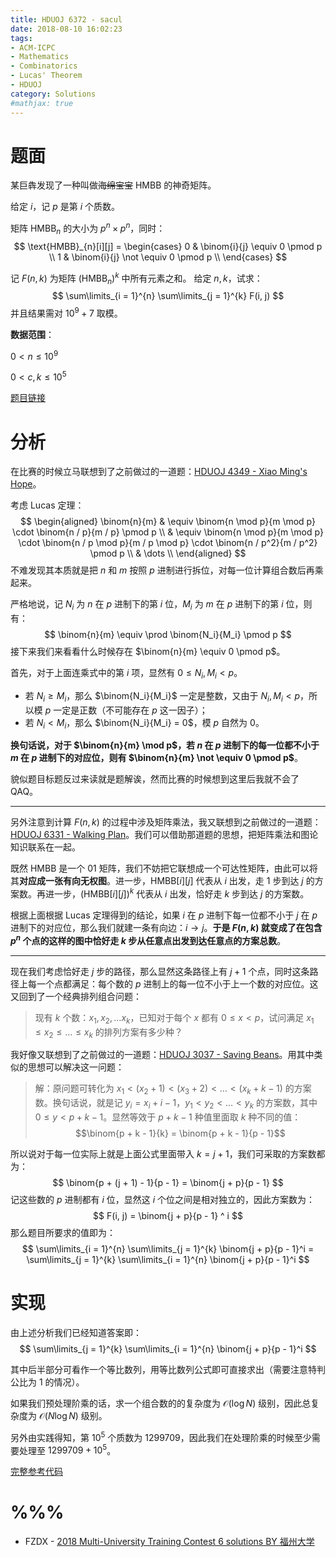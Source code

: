 ```yaml
---
title: HDUOJ 6372 - sacul
date: 2018-08-10 16:02:23
tags: 
- ACM-ICPC
- Mathematics
- Combinatorics
- Lucas' Theorem
- HDUOJ
category: Solutions
#mathjax: true
---
```


# 题面

某巨犇发现了一种叫做~~海绵宝宝~~ $\text{HMBB}$ 的神奇矩阵。

给定 $i$，记 $p$ 是第 $i$ 个质数。

矩阵 $\text{HMBB}_{n}$ 的大小为 $p^n \times p^n$，同时：
$$
\text{HMBB}_{n}[i][j] = 
\begin{cases}
0 & \binom{i}{j} \equiv 0 \pmod p \\
1 & \binom{i}{j} \not \equiv 0 \pmod p \\
\end{cases}
$$

记 $F(n, k)$ 为矩阵 $(\text{HMBB}_n)^k$ 中所有元素之和。
给定 $n, k$，试求：
$$
\sum\limits_{i = 1}^{n} \sum\limits_{j = 1}^{k} F(i, j)
$$
并且结果需对 $10^9 + 7$ 取模。

**数据范围**：

$0 < n \le 10^9$

$0 < c, k \le 10^5$

[题目链接](http://acm.hdu.edu.cn/showproblem.php?pid=6372)

# 分析

在比赛的时候立马联想到了之前做过的一道题：[HDUOJ 4349 - Xiao Ming's Hope](https://blog.codgician.pw/2018/05/27/hduoj-4349/)。

考虑 Lucas 定理：
$$
\begin{aligned}
\binom{n}{m} & \equiv \binom{n \mod p}{m \mod p} \cdot \binom{n / p}{m / p} \pmod p \\
 & \equiv \binom{n \mod p}{m \mod p} \cdot \binom{n / p \mod p}{m / p \mod p} \cdot \binom{n / p^2}{m / p^2} \pmod p \\
 & \dots \\
 \end{aligned}
$$
不难发现其本质就是把 $n$ 和 $m$ 按照 $p$ 进制进行拆位，对每一位计算组合数后再乘起来。

严格地说，记 $N_i$ 为 $n$ 在 $p$ 进制下的第 $i$ 位，$M_i$ 为 $m$ 在 $p$ 进制下的第 $i$ 位，则有：
$$
\binom{n}{m} \equiv \prod \binom{N_i}{M_i} \pmod p
$$
接下来我们来看看什么时候存在 $\binom{n}{m} \equiv 0 \pmod p$。

首先，对于上面连乘式中的第 $i$ 项，显然有 $0 \le N_i, M_i < p$。 

- 若 $N_i \ge M_i$，那么 $\binom{N_i}{M_i}$ 一定是整数，又由于 $N_i, M_i < p$，所以模 $p$ 一定是正数（不可能存在 $p$ 这一因子）；
- 若 $N_i < M_i$，那么 $\binom{N_i}{M_i} = 0$，模 $p$ 自然为 $0$。

**换句话说，对于 $\binom{n}{m} \mod p$，若 $n$ 在 $p$ 进制下的每一位都不小于 $m$ 在 $p$ 进制下的对应位，则有 $\binom{n}{m} \not \equiv 0 \pmod p$**。

貌似题目标题反过来读就是题解诶，然而比赛的时候想到这里后我就不会了 QAQ。

---

另外注意到计算 $F(n, k)$ 的过程中涉及矩阵乘法，我又联想到之前做过的一道题：[HDUOJ 6331 - Walking Plan](https://blog.codgician.pw/2018/08/07/hduoj-6331/)。我们可以借助那道题的思想，把矩阵乘法和图论知识联系在一起。

既然 $\text{HMBB}$ 是一个 $01$ 矩阵，我们不妨把它联想成一个可达性矩阵，由此可以将其**对应成一张有向无权图**。进一步，$\text{HMBB}[i][j]$ 代表从 $i$ 出发，走 $1$ 步到达 $j$ 的方案数。再进一步，$(\text{HMBB}[i][j])^k$ 代表从 $i$ 出发，恰好走 $k$ 步到达 $j$ 的方案数。

根据上面根据 Lucas 定理得到的结论，如果 $i$ 在 $p$ 进制下每一位都不小于 $j$ 在 $p$ 进制下的对应位，那么我们就建一条有向边：$i \to j$。**于是 $F(n, k)$ 就变成了在包含 $p^n$ 个点的这样的图中恰好走 $k$ 步从任意点出发到达任意点的方案总数**。

---

现在我们考虑恰好走 $j$ 步的路径，那么显然这条路径上有 $j + 1$ 个点，同时这条路径上每一个点都满足：每个数的 $p$ 进制上的每一位不小于上一个数的对应位。这又回到了一个经典排列组合问题：

>  现有 $k$ 个数：$x_1, x_2, \dots x_k$，已知对于每个 $x$ 都有 $0 \le x < p$，试问满足 $x_1 \le x_2 \le \dots \le x_k$ 的排列方案有多少种？

我好像又联想到了之前做过的一道题：[HDUOJ 3037 - Saving Beans](https://blog.codgician.pw/2018/05/26/hduoj-3037/)。用其中类似的思想可以解决这一问题：

>  解：原问题可转化为 $x_1 < (x_2 + 1) < (x_3 + 2) < \dots < (x_k + k - 1)$ 的方案数。换句话说，就是记 $y_i = x_i + i - 1$，$y_1 < y_2 < \dots < y_k$ 的方案数，其中 $0 \le y < p + k - 1$。显然等效于 $p + k - 1$ 种值里面取 $k$ 种不同的值：
> $$\binom{p + k - 1}{k} = \binom{p + k - 1}{p - 1}$$

所以说对于每一位实际上就是上面公式里面带入 $k = j + 1$，我们可采取的方案数都为：
$$
\binom{p + (j + 1) - 1}{p - 1} = \binom{j + p}{p - 1}
$$
记这些数的 $p$ 进制都有 $i$ 位，显然这 $i$ 个位之间是相对独立的，因此方案数为：
$$
F(i, j) = \binom{j + p}{p - 1} ^ i
$$
那么题目所要求的值即为：
$$
\sum\limits_{i = 1}^{n} \sum\limits_{j = 1}^{k} \binom{j + p}{p - 1}^i = \sum\limits_{j = 1}^{k} \sum\limits_{i = 1}^{n} \binom{j + p}{p - 1}^i
$$
# 实现

由上述分析我们已经知道答案即：
$$
\sum\limits_{j = 1}^{k} \sum\limits_{i = 1}^{n} \binom{j + p}{p - 1}^i
$$

其中后半部分可看作一个等比数列，用等比数列公式即可直接求出（需要注意特判公比为 $1$ 的情况）。

如果我们预处理阶乘的话，求一个组合数的的复杂度为 $\mathcal{O}(\log{N})$ 级别，因此总复杂度为 $\mathcal{O}(N\log{N})$ 级别。

另外由实践得知，第 $10^5$ 个质数为 $1299709$，因此我们在处理阶乘的时候至少需要处理至 $1299709 + 10^5$。

[完整参考代码](https://github.com/codgician/ACM-ICPC/blob/master/HDUOJ/6372/combinatorics_lucas.cpp)

# %%%

- FZDX - [2018 Multi-University Training Contest 6 solutions BY 福州大学](http://bestcoder.hdu.edu.cn/blog/2018-multi-university-training-contest-6-solutions-by-%E7%A6%8F%E5%B7%9E%E5%A4%A7%E5%AD%A6/)